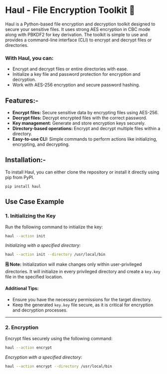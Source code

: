 # Haul - File Encryption Toolkit 🔐

<p>Haul is a Python-based file encryption and decryption toolkit designed to secure your sensitive files. It uses strong AES encryption in CBC mode along with PBKDF2 for key derivation. The toolkit is simple to use and provides a command-line interface (CLI) to encrypt and decrypt files or directories.</p>

### With Haul, you can:

<ul>
	<li>Encrypt and decrypt files or entire directories with ease.</li>
	<li>Initialize a key file and password protection for encryption and decryption.</li>
	<li>Work with AES-256 encryption and secure password hashing.</li>
</ul>

## Features:-

<ul>
	<li><b>Encrypt files:</b> Secure sensitive data by encrypting files using AES-256.</li>
	<li><b>Decrypt files:</b> Decrypt encrypted files with the correct password.</li>
	<li><b>Key management:</b> Generate and store encryption keys securely.</li>
	<li><b>Directory-based operations:</b> Encrypt and decrypt multiple files within a directory.</li>
	<li><b>Easy-to-use CLI:</b> Simple commands to perform actions like initializing, encrypting, and decrypting.</li>
</ul>

## Installation:-

To install Haul, you can either clone the repository or install it directly using pip from PyPI. 

```
pip install haul
```

## Use Case Example

### 1. Initializing the Key

Run the following command to initialize the key:

```bash
haul --action init
```

*Initializing with a specified directory:*

```bash
haul --action init --directory /usr/local/bin
```

**🗒️ Note:** Initialization will make changes only within user-privileged directories. It will initialize in every privileged directory and create a `key.key` file in the specified location.

#### Additional Tips:
- Ensure you have the necessary permissions for the target directory.
- Keep the generated `key.key` file secure, as it is critical for encryption and decryption processes.

---

### 2. Encryption

Encrypt files securely using the following command:

```bash
haul --action encrypt
```

*Encryption with a specified directory:*

```bash
haul --action encrypt --directory /usr/local/bin
```